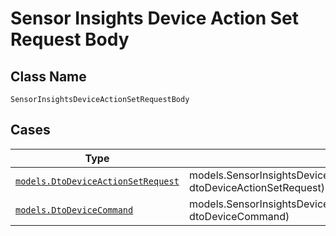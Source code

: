 
# Sensor Insights Device Action Set Request Body

## Class Name

`SensorInsightsDeviceActionSetRequestBody`

## Cases

| Type | Factory Method |
|  --- | --- |
| [`models.DtoDeviceActionSetRequest`](../../../doc/models/dto-device-action-set-request.md) | models.SensorInsightsDeviceActionSetRequestBodyContainer.FromDtoDeviceActionSetRequest(models.DtoDeviceActionSetRequest dtoDeviceActionSetRequest) |
| [`models.DtoDeviceCommand`](../../../doc/models/dto-device-command.md) | models.SensorInsightsDeviceActionSetRequestBodyContainer.FromDtoDeviceCommand(models.DtoDeviceCommand dtoDeviceCommand) |

